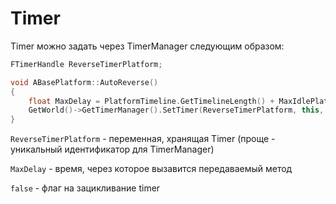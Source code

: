# Timer

Timer можно задать через TimerManager следующим образом:

```c++
FTimerHandle ReverseTimerPlatform;

void ABasePlatform::AutoReverse()
{
	float MaxDelay = PlatformTimeline.GetTimelineLength() + MaxIdlePlatformTime; // Получение задержки с учетом пройденного пути
	GetWorld()->GetTimerManager().SetTimer(ReverseTimerPlatform, this, &ABasePlatform::ReversePlatform, MaxDelay, false); // таймер задержки
}
```

`ReverseTimerPlatform` - переменная, хранящая Timer (проще - уникальный идентификатор для TimerManager)

`MaxDelay` - время, через которое вызавится передаваемый метод

`false` - флаг на зацикливание timer